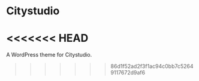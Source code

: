 # Citystudio
<<<<<<< HEAD
=======

A WordPress theme for Citystudio.
>>>>>>> 86d1f52ad2f3f1ac94c0bb7c52649117672d9af6
